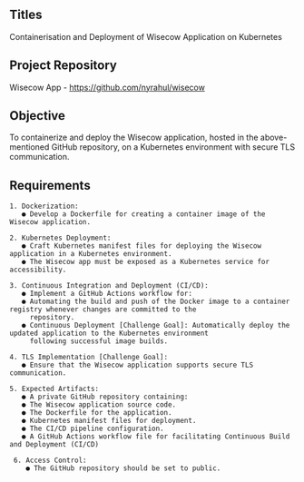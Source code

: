 ## Titles
Containerisation and Deployment of Wisecow Application on Kubernetes 

## Project Repository
Wisecow App - https://github.com/nyrahul/wisecow 

## Objective
To containerize and deploy the Wisecow application, hosted in the above-mentioned GitHub repository, on a Kubernetes environment with secure TLS communication.

## Requirements
    1. Dockerization: 
       ● Develop a Dockerfile for creating a container image of the Wisecow application.
       
    2. Kubernetes Deployment:
       ● Craft Kubernetes manifest files for deploying the Wisecow application in a Kubernetes environment.
       ● The Wisecow app must be exposed as a Kubernetes service for accessibility.
    
    3. Continuous Integration and Deployment (CI/CD):
       ● Implement a GitHub Actions workflow for:
       ● Automating the build and push of the Docker image to a container registry whenever changes are committed to the 
         repository.
       ● Continuous Deployment [Challenge Goal]: Automatically deploy the updated application to the Kubernetes environment 
         following successful image builds.
         
    4. TLS Implementation [Challenge Goal]:
       ● Ensure that the Wisecow application supports secure TLS communication.
       
    5. Expected Artifacts:
       ● A private GitHub repository containing:
       ● The Wisecow application source code.
       ● The Dockerfile for the application.
       ● Kubernetes manifest files for deployment. 
       ● The CI/CD pipeline configuration.
       ● A GitHub Actions workflow file for facilitating Continuous Build and Deployment (CI/CD)

     6. Access Control:
        ● The GitHub repository should be set to public.
